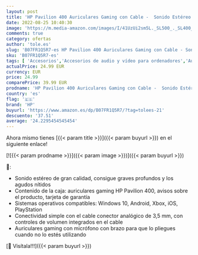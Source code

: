 ```yaml
---
layout: post
title: 'HP Pavilion 400 Auriculares Gaming con Cable -  Sonido Estéreo  Cable Conector 3 5mm   Micrófono con Brazo  Windows 10  Android  Xbox iOS  PlayStation   Color Negro y Verde'
date: 2022-08-25 10:40:30
image: 'https://m.media-amazon.com/images/I/41UzUi2sm5L._SL500_._SL400_.jpg'
comments: true
category: ofertas
author: 'tole.es'
slug: 'B07FR1Q5R7-es HP Pavilion 400 Auriculares Gaming con Cable - Sonido...'
sku: 'B07FR1Q5R7-es'
tags: [ 'Accesorios','Accesorios de audio y vídeo para ordenadores','Auriculares con micrófonos','Auriculares para equipo de audio','Auriculares y accesorios','Dispositivos de realidad virtual para PC','Electrónica','Informática','Juegos y Accesorios para PC','Videojuegos','android','hp','🇪🇸', ]
actualPrice: 24.99 EUR
currency: EUR
price: 24.99
comparePrice: 39.99 EUR
prodname: 'HP Pavilion 400 Auriculares Gaming con Cable -  Sonido Estéreo  Cable Conector 3 5mm   Micrófono con Brazo  Windows 10  Android  Xbox iOS  PlayStation   Color Negro y Verde'
country: 'es'
flag: '🇪🇸'
brand: 'HP'
buyurl: 'https://www.amazon.es/dp/B07FR1Q5R7/?tag=tolees-21'
descuento: '37.51'
average: '24.2295454545454'
---
```


Ahora mismo tienes [{{< param title >}}]({{< param buyurl >}}) en el siguiente enlace!

[![{{< param prodname >}}]({{< param image >}})]({{< param buyurl >}})

🔎:

- Sonido estéreo de gran calidad, consigue graves profundos y los agudos nítidos
- Contenido de la caja: auriculares gaming HP Pavilion 400, avisos sobre el producto, tarjeta de garantía
- Sistemas operativos compatibles: Windows 10, Android, Xbox, iOS, PlayStation
- Conectividad simple con el cable conector analógico de 3,5 mm, con controles de volumen integrados en el cable
- Auriculares gaming con micrófono con brazo para que lo pliegues cuando no lo estés utilizando

[🛒 Visítala!!!]({{< param buyurl >}})
